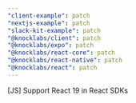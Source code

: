 ```yaml
---
"client-example": patch
"nextjs-example": patch
"slack-kit-example": patch
"@knocklabs/client": patch
"@knocklabs/expo": patch
"@knocklabs/react-core": patch
"@knocklabs/react-native": patch
"@knocklabs/react": patch
---
```


[JS] Support React 19 in React SDKs
